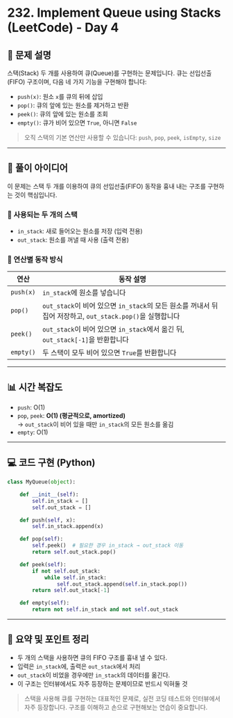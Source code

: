 # 232. Implement Queue using Stacks (LeetCode) - Day 4

## 📌 문제 설명

스택(Stack) 두 개를 사용하여 큐(Queue)를 구현하는 문제입니다. 큐는 선입선출(FIFO) 구조이며, 다음 네 가지 기능을 구현해야 합니다:

- `push(x)`: 원소 `x`를 큐의 뒤에 삽입
- `pop()`: 큐의 앞에 있는 원소를 제거하고 반환
- `peek()`: 큐의 앞에 있는 원소를 조회
- `empty()`: 큐가 비어 있으면 `True`, 아니면 `False`

> 오직 스택의 기본 연산만 사용할 수 있습니다: `push`, `pop`, `peek`, `isEmpty`, `size`

---

## 🧠 풀이 아이디어

이 문제는 스택 두 개를 이용하여 큐의 선입선출(FIFO) 동작을 흉내 내는 구조를 구현하는 것이 핵심입니다.

### 🔸 사용되는 두 개의 스택

- `in_stack`: 새로 들어오는 원소를 저장 (입력 전용)
- `out_stack`: 원소를 꺼낼 때 사용 (출력 전용)

### 🔸 연산별 동작 방식

| 연산     | 동작 설명 |
|----------|-----------|
| `push(x)` | `in_stack`에 원소를 넣습니다 |
| `pop()`   | `out_stack`이 비어 있으면 `in_stack`의 모든 원소를 꺼내서 뒤집어 저장하고, `out_stack.pop()`을 실행합니다 |
| `peek()`  | `out_stack`이 비어 있으면 `in_stack`에서 옮긴 뒤, `out_stack[-1]`을 반환합니다 |
| `empty()` | 두 스택이 모두 비어 있으면 `True`를 반환합니다 |

---

## 📊 시간 복잡도

- `push`: O(1)
- `pop`, `peek`: **O(1) (평균적으로, amortized)**  
  → `out_stack`이 비어 있을 때만 `in_stack`의 모든 원소를 옮김  
- `empty`: O(1)

---

## 💻 코드 구현 (Python)

```python
class MyQueue(object):

    def __init__(self):
        self.in_stack = []
        self.out_stack = []

    def push(self, x):
        self.in_stack.append(x)

    def pop(self):
        self.peek()  # 필요한 경우 in_stack → out_stack 이동
        return self.out_stack.pop()

    def peek(self):
        if not self.out_stack:
            while self.in_stack:
                self.out_stack.append(self.in_stack.pop())
        return self.out_stack[-1]

    def empty(self):
        return not self.in_stack and not self.out_stack
```

---

## 🧾 요약 및 포인트 정리

- 두 개의 스택을 사용하면 큐의 FIFO 구조를 흉내 낼 수 있다.
- 입력은 `in_stack`에, 출력은 `out_stack`에서 처리
- `out_stack`이 비었을 경우에만 `in_stack`의 데이터를 옮긴다.
- 이 구조는 인터뷰에서도 자주 등장하는 문제이므로 반드시 익혀둘 것

> 스택을 사용해 큐를 구현하는 대표적인 문제로, 실전 코딩 테스트와 인터뷰에서 자주 등장합니다. 구조를 이해하고 손으로 구현해보는 연습이 중요합니다.